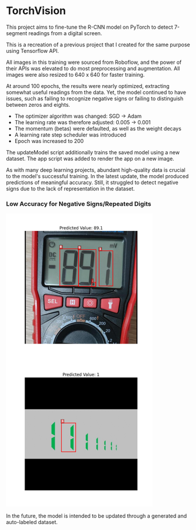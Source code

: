 # TorchVision
This project aims to fine-tune the R-CNN model on PyTorch to detect 7-segment readings from a digital screen.

This is a recreation of a previous project that I created for the same purpose using Tensorflow API.

All images in this training were sourced from Roboflow, and the power of their APIs was elevated to do most preprocessing and augmentation. All images were also 
resized to 640 x 640 for faster training.

At around 100 epochs, the results were nearly optimized, extracting somewhat useful readings from the data. Yet, the model continued to have issues, such as 
failing to recognize negative signs or failing to distinguish between zeros and eights.

- The optimizer algorithm was changed: SGD -> Adam
- The learning rate was therefore adjusted: 0.005 -> 0.001
- The momentum (betas) were defaulted, as well as the weight decays
- A learning rate step scheduler was introduced
- Epoch was increased to 200

The updateModel script additionally trains the saved model using a new dataset.
The app script was added to render the app on a new image.

As with many deep learning projects, abundant high-quality data is crucial to the model's successful training.
In the latest update, the model produced predictions of meaningful accuracy. Still, it struggled to detect negative signs due to the lack of 
representation in the dataset.

<h3>Low Accuracy for Negative Signs/Repeated Digits</h3>
<img
  align=left
  src="https://github.com/raeditio/Torchvision/blob/main/appTest/89.1.png?raw=true" 
  alt="Negative sign" 
  width="400"
/>
<img
  src="https://github.com/raeditio/Torchvision/blob/main/appTest/rep.png?raw=true"
  alt="Repeat"
  width="400"
/>


In the future, the model is intended to be updated through a generated and auto-labeled dataset.
